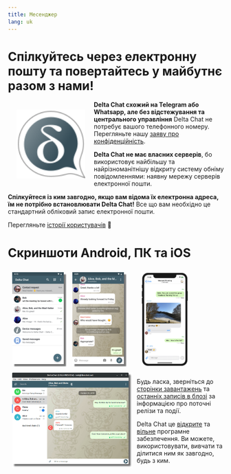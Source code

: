 ```yaml
---
title: Месенджер
lang: uk
---
```


# Спілкуйтесь через електронну пошту та повертайтесь у майбутнє разом з нами!

<img src="../assets/logos/delta-chat.svg" width="160" style="float: left; margin: 20px;" />

**Delta Chat схожий на Telegram або Whatsapp, але без відстежування та центрального управління**
Delta Chat не потребує вашого телефонного номеру. Перегляньте нашу [заяву про конфіденційність](gdpr). 

**Delta Chat не має власних серверів**, бо використовує найбільшу та найрізноманітнішу відкриту
систему обніму повідомленнями: наявну мережу серверів електронної пошти.

**Спілкуйтеся із ким завгодно, якщо вам відома їх електронна адреса, їм не потрібно встановлювати Delta Chat!**
Все що вам необхідно це стандартний обліковий запис електронної пошти.

Перегляньте [історії користувачів](user-voices) 📣


# Скриншоти Android, ПК та iOS

<img src="../assets/blog/screenshots/2019-12-17-delta-chat-google-play-release-chat-list-light.png" width="120" 
style="float: left; margin: 10px;display: block;box-shadow: 5px 5px 2px #777;" /> 
<img src="../assets/blog/screenshots/2019-12-17-delta-chat-google-play-release-group-light.png" width="120" 
style="float: left; margin: 10px;display: block;box-shadow: 5px 5px 2px #777;" /> 

<img src="../assets/blog/desktop-screenshot.png" width="280" style="float:left; margin: 10px" />

<img src="../assets/blog/screenshots/2020-01-09-delta-chat-iOS-weekend-group-chat.png" width="110" style="margin: 10px" /> 

Будь ласка, зверніться до [сторінки завантажень](https://get.delta.chat) та [останніх записів в блозі](blog)
за інформацією про поточні релізи та події. 

Delta Chat це [відкрите](https://en.wikipedia.org/wiki/Open-source_software)
та [вільне](https://en.wikipedia.org/wiki/Free_software) програмне забезпечення.  Ви можете,
використовувати, вивчати та ділитися ним як завгодно, будь з ким.
